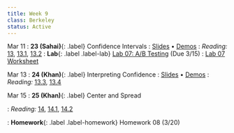 ```yaml
---
title: Week 9
class: Berkeley
status: Active
---
```


Mar 11
: **23 (Sahai)**{: .label} Confidence Intervals
   : [Slides](https://docs.google.com/presentation/d/1oYlXN1gsBVJFWjI3n9zy8ObzH4MOMCMa0D7x0FLvpzI/edit?usp=sharing) &#8226; [Demos](https://data8.datahub.berkeley.edu/hub/user-redirect/git-pull?repo=https%3A%2F%2Fgithub.com%2Fdata-8%2Fmaterials-sp24&urlpath=tree%2Fmaterials-sp24%2Flec%2Flec23%2Flec23.ipynb)
: *Reading:* [13](https://inferentialthinking.com/chapters/13/Estimation.html), [13.1](https://inferentialthinking.com/chapters/13/1/Percentiles.html), [13.2](https://inferentialthinking.com/chapters/13/2/Bootstrap.html)
: **Lab**{: .label .label-lab} [Lab 07: A/B Testing](https://data8.datahub.berkeley.edu/hub/user-redirect/git-pull?repo=https%3A%2F%2Fgithub.com%2Fdata-8%2Fmaterials-sp24&urlpath=tree%2Fmaterials-sp24%2Flab%2Flab07%2Flab07.ipynb) (Due 3/15)
   : [Lab 07 Worksheet](https://drive.google.com/file/d/1XjFn_GxfubenDcQBtXBagnCboEWKi-uU/view?usp=sharing)

Mar 13
: **24 (Khan)**{: .label} Interpreting Confidence
   : [Slides](https://docs.google.com/presentation/d/1bkNOYwT9UVBTJmFzliPUNFpjgDEshzdhQ48uM969vvY/edit?usp=sharing) &#8226; [Demos](https://data8.datahub.berkeley.edu/hub/user-redirect/git-pull?repo=https%3A%2F%2Fgithub.com%2Fdata-8%2Fmaterials-sp24&urlpath=tree%2Fmaterials-sp24%2Flec%2Flec24%2Flec24.ipynb)
: *Reading:* [13.3](https://inferentialthinking.com/chapters/13/3/Confidence_Intervals.html), [13.4](https://inferentialthinking.com/chapters/13/4/Using_Confidence_Intervals.html)

Mar 15
: **25 (Khan)**{: .label} Center and Spread
 <!-- : [Slides](#) &#8226; [Demos](#) &#8226; [Blank Demos](#) -->
: *Reading:* [14](https://inferentialthinking.com/chapters/14/Why_the_Mean_Matters.html), [14.1](https://inferentialthinking.com/chapters/14/1/Properties_of_the_Mean.html), [14.2](https://inferentialthinking.com/chapters/14/2/Variability.html)
 <!--: Supplemental Videos: [Standard Units](#), [Checking Chebyshev Bounds](#)-->
: **Homework**{: .label .label-homework} Homework 08 (3/20)